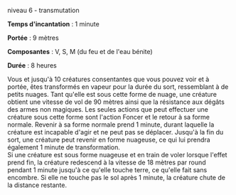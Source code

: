 niveau 6 - transmutation

**Temps d'incantation** : 1 minute

**Portée** : 9 mètres

**Composantes** : V, S, M (du feu et de l'eau bénite)

**Durée** : 8 heures

Vous et jusqu'à 10 créatures consentantes que vous pouvez voir et à portée, êtes transformés en vapeur pour la durée du sort, ressemblant à de petits nuages. Tant qu'elle est sous cette forme de nuage, une créature obtient une vitesse de vol de 90 mètres ainsi que la résistance aux dégâts des armes non magiques. Les seules actions que peut effectuer une créature sous cette forme sont l'action Foncer et le retour à sa forme normale. Revenir à sa forme normale prend 1 minute, durant laquelle la créature est incapable d'agir et ne peut pas se déplacer. Jusqu'à la fin du sort, une créature peut revenir en forme nuageuse, ce qui lui prendra également 1 minute de transformation.  
Si une créature est sous forme nuageuse et en train de voler lorsque l'effet prend fin, la créature redescend à la vitesse de 18 mètres par round pendant 1 minute jusqu'à ce qu'elle touche terre, ce qu'elle fait sans encombre. Si elle ne touche pas le sol après 1 minute, la créature chute de la distance restante.